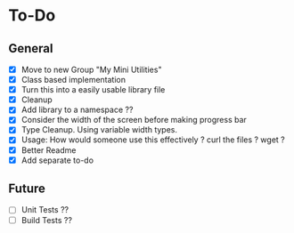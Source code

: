 # To-Do


## General

* [x] Move to new Group "My Mini Utilities"
* [x] Class based implementation
* [x] Turn this into a easily usable library file
* [x] Cleanup
* [x] Add library to a namespace ??
* [x] Consider the width of the screen before making progress bar
* [x] Type Cleanup. Using variable width types.
* [x] Usage: How would someone use this effectively ? curl the files ? wget ?
* [x] Better Readme
* [x] Add separate to-do

## Future

* [ ] Unit Tests ??
* [ ] Build Tests ??
